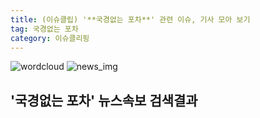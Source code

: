 ```yaml
---
title: (이슈클립) '**국경없는 포차**' 관련 이슈, 기사 모아 보기
tag: 국경없는 포차
category: 이슈클리핑
---
```

![wordcloud](https://s3.ap-northeast-2.amazonaws.com/lyrics101-wordcloud/2018-09-18-1537280753.png)
![news_img](https://user-images.githubusercontent.com/42597476/44507050-1206f400-a6e4-11e8-8d98-7ffbfebb353f.png)
## **'**국경없는 포차**'** 뉴스속보 검색결과

